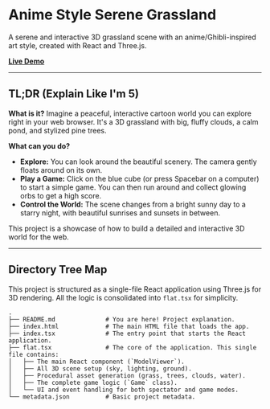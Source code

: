 # Anime Style Serene Grassland

A serene and interactive 3D grassland scene with an anime/Ghibli-inspired art style, created with React and Three.js.

**[Live Demo](https://comfortable-whoever-839576.framer.app/home-4)**

---

## TL;DR (Explain Like I'm 5)

**What is it?**
Imagine a peaceful, interactive cartoon world you can explore right in your web browser. It's a 3D grassland with big, fluffy clouds, a calm pond, and stylized pine trees.

**What can you do?**
- **Explore:** You can look around the beautiful scenery. The camera gently floats around on its own.
- **Play a Game:** Click on the blue cube (or press Spacebar on a computer) to start a simple game. You can then run around and collect glowing orbs to get a high score.
- **Control the World:** The scene changes from a bright sunny day to a starry night, with beautiful sunrises and sunsets in between.

This project is a showcase of how to build a detailed and interactive 3D world for the web.

---

## Directory Tree Map

This project is structured as a single-file React application using Three.js for 3D rendering. All the logic is consolidated into `flat.tsx` for simplicity.

```
.
├── README.md              # You are here! Project explanation.
├── index.html             # The main HTML file that loads the app.
├── index.tsx              # The entry point that starts the React application.
├── flat.tsx               # The core of the application. This single file contains:
│   ├── The main React component (`ModelViewer`).
│   ├── All 3D scene setup (sky, lighting, ground).
│   ├── Procedural asset generation (grass, trees, clouds, water).
│   ├── The complete game logic (`Game` class).
│   └── UI and event handling for both spectator and game modes.
└── metadata.json          # Basic project metadata.
```
